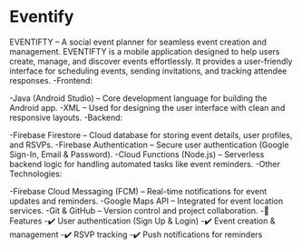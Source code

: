 # Eventify
EVENTIFTY – A social event planner for seamless event creation and management.  EVENTIFTY is a mobile application designed to help users create, manage, and discover events effortlessly. It provides a user-friendly interface for scheduling events, sending invitations, and tracking attendee responses.
-Frontend:

-Java (Android Studio) – Core development language for building the Android app.
-XML – Used for designing the user interface with clean and responsive layouts.
-Backend:

-Firebase Firestore – Cloud database for storing event details, user profiles, and RSVPs.
-Firebase Authentication – Secure user authentication (Google Sign-In, Email & Password).
-Cloud Functions (Node.js) – Serverless backend logic for handling automated tasks like event reminders.
-Other Technologies:

-Firebase Cloud Messaging (FCM) – Real-time notifications for event updates and reminders.
-Google Maps API – Integrated for event location services.
-Git & GitHub – Version control and project collaboration.
-🚀 Features
-✔️ User authentication (Sign Up & Login)
-✔️ Event creation & management
-✔️ RSVP tracking
-✔️ Push notifications for reminders
